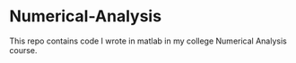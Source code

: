 # Numerical-Analysis
This repo contains code I wrote in matlab in my college Numerical Analysis course.
